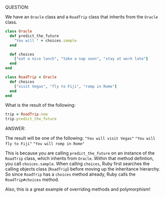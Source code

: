 QUESTION:

We have an `Oracle` class and a `RoadTrip` class that inherits
from the `Oracle` class.
```ruby
class Oracle
  def predict_the_future
    "You will " + choices.sample
  end

  def choices
    ["eat a nice lunch", "take a nap soon", "stay at work late"]
  end
end

class RoadTrip < Oracle
  def choices
    ["visit Vegas", "fly to Fiji", "romp in Rome"]
  end
end
```
What is the result of the following:
```ruby
trip = RoadTrip.new
trip.predict_the_future
```

ANSWER:

The result will be one of the following:
`"You will visit Vegas"`
`"You will fly to Fiji"`
`"You will romp in Rome"`

This is because you are calling `predict_the_future` on an instance
of the `RoadTrip` class, which inherits from `Oracle`. Within that
method defintion, you call `choices.sample`. When calling `choices`,
Ruby first searches the calling objects class (`RoadTrip`) before
moving up the inheritance hierarchy. So since `RoadTrip` has a
`choices` method already, Ruby calls the `RoadTrip#choices` method.

Also, this is a great example of overriding methods and polymorphism!
